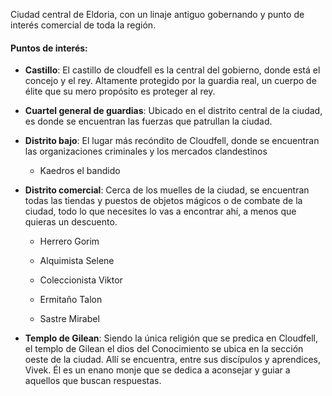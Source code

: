 Ciudad central de Eldoria, con un linaje antiguo gobernando y punto de interés comercial de toda la región.

#### Puntos de interés:

- **Castillo**: El castillo de cloudfell es la central del gobierno, donde está el concejo y el rey. Altamente protegido por la guardia real, un cuerpo de élite que su mero propósito es proteger al rey.
    
- **Cuartel general de guardias**: Ubicado en el distrito central de la ciudad, es donde se encuentran las fuerzas que patrullan la ciudad.
    
- **Distrito bajo**: El lugar más recóndito de Cloudfell, donde se encuentran las organizaciones criminales y los mercados clandestinos
	- Kaedros el bandido

- **Distrito comercial**: Cerca de los muelles de la ciudad, se encuentran todas las tiendas y puestos de objetos mágicos o de combate de la ciudad, todo lo que necesites lo vas a encontrar ahí, a menos que quieras un descuento.

	- Herrero Gorim
    
	- Alquimista Selene
    
	- Coleccionista Viktor
    
	- Ermitaño Talon
    
	- Sastre Mirabel
	
- **Templo de Gilean**: Siendo la única religión que se predica en Cloudfell, el templo de Gilean el dios del Conocimiento se ubica en la sección oeste de la ciudad. Allí se encuentra, entre sus discípulos y aprendices, Vivek. Él es un enano monje que se dedica a aconsejar y guiar a aquellos que buscan respuestas.